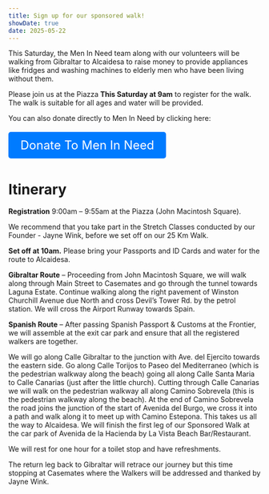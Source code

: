 ```yaml
---
title: Sign up for our sponsored walk!
showDate: true
date: 2025-05-22
---
```

<style>
        .donate-button {
      padding: 12px 24px;
      background-color: #007BFF;
      color: #ffffff;
      justify-content: center;
      align-items: center;
      text-decoration: none;
      border-radius: 5px;
      font-size: 24px;
      transition: background-color 0.3s ease; /* Smooth color change on hover */
    }
        .donate-button:hover {
      background-color: #0056b3;
    }
      </style>



This Saturday, the Men In Need team along with our volunteers will be walking from Gibraltar to Alcaidesa to raise money to provide appliances like fridges and washing machines to elderly men who have been living without them. 

Please join us at the Piazza <strong>This Saturday at 9am</strong> to register for the walk. The walk is suitable for all ages and water will be provided.

You can also donate directly to Men In Need by clicking here:
<br>
<br>

  <a class="donate-button" href="https://pay.sumup.com/b2c/Q77N5BNA">Donate To Men In Need</a>
<br>
<br>

<h1>Itinerary</h1>

<strong>Registration</strong> 9:00am – 9:55am at the Piazza (John Macintosh Square).

We recommend that you take part in the Stretch Classes conducted by our Founder - Jayne Wink, before we set off on our 25 Km Walk.

<strong>Set off at 10am.</strong>
Please bring your Passports and ID Cards and water for the route to Alcaidesa.

<strong>Gibraltar Route</strong> – Proceeding from John Macintosh Square, we will walk along through Main Street to Casemates and go through the tunnel towards Laguna Estate.
Continue walking along the right pavement of Winston Churchill Avenue due North and cross Devil’s Tower Rd. by the petrol station.
We will cross the Airport Runway towards Spain.

<strong>Spanish Route</strong> – After passing Spanish Passport & Customs at the Frontier, we will assemble at the exit car park and ensure that all the registered walkers are together.

We will go along Calle Gibraltar to the junction with Ave. del Ejercito towards the eastern side. Go along Calle Torijos to Paseo del Mediterraneo (which is the pedestrian walkway along the beach) going all along Calle Santa Maria to Calle Canarias (just after the little church). Cutting through Calle Canarias we will walk on the pedestrian walkway all along Camino Sobrevela (this is the pedestrian walkway along the beach). 
At the end of Camino Sobrevela the road joins the junction of the start of  Avenida del Burgo, we cross it into a path and walk along it to meet up with Camino Estepona. 
This takes us all the way to Alcaidesa. We will finish the first leg of our Sponsored Walk at the car park of Avenida de la Hacienda by La Vista Beach Bar/Restaurant.

We will rest for one hour for a toilet stop and have refreshments.

The return leg back to Gibraltar will retrace our journey but this time stopping at Casemates where the Walkers will be addressed and thanked by Jayne Wink.
